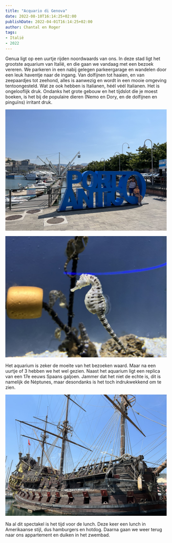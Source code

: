 ```yaml
---
title: "Acquario di Genova"
date: 2022-08-10T16:14:25+02:00
publishDate: 2022-04-01T16:14:25+02:00
author: Chantal en Roger
tags:
- Italië
- 2022
---
```


Genua ligt op een uurtje rijden noordwaards van ons. In deze stad ligt het grootste aquarium van Italië, en die gaan we vandaag met een bezoek vereren. We parkeren in een nabij gelegen parkeergarage en wandelen door een leuk haventje naar de ingang. Van dolfijnen tot haaien, en van zeepaardjes tot zeehond, alles is aanwezig en wordt in een mooie omgeving tentoongesteld. Wat ze ook hebben is Italianen, héél véél Italianen. Het is ongelooflijk druk. Ondanks het grote gebouw en het tijdslot die je moest boeken, is het bij de populaire dieren (Nemo en Dory, en de dolfijnen en pinguïns) irritant druk.

![Genova](./images/IMG_1640.jpg)

![Genova](./images/IMG_1643.jpg)

Het aquarium is zeker de moeite van het bezoeken waard. Maar na een uurtje of 3 hebben we het wel gezien. Naast het aquarium ligt een replica van een 17e eeuws Spaans galjoen. Jammer dat het niet de echte is, dit is namelijk de Néptunes, maar desondanks is het toch indrukwekkend om te zien.

![Genova](./images/IMG_1658.jpg)

Na al dit spectakel is het tijd voor de lunch. Deze keer een lunch in Amerikaanse stijl, dus hamburgers en hotdog. Daarna gaan we weer terug naar ons appartement en duiken in het zwembad.

